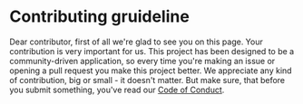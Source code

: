 # Contributing gruideline
Dear contributor, first of all we're glad to see you on this page. Your contribution is very important for us. This project has been designed to be a community-driven application, so every time you're making an issue or opening a pull request you make this project better. We appreciate any kind of contribution, big or small - it doesn't matter. But make sure, that before you submit something, you've read our [Code of Conduct](https://github.com/rnpm/rnpm/blob/master/CODE_OF_CONDUCT.md).

